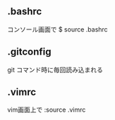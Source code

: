 ## .bashrc
コンソール画面で
$ source .bashrc

## .gitconfig
git コマンド時に毎回読み込まれる

## .vimrc
vim画面上で
:source .vimrc
